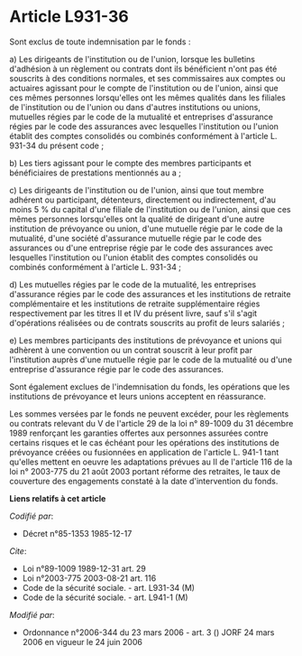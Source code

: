 # Article L931-36

Sont exclus de toute indemnisation par le fonds :

a) Les dirigeants de l'institution ou de l'union, lorsque les bulletins d'adhésion à un règlement ou contrats dont ils
bénéficient n'ont pas été souscrits à des conditions normales, et ses commissaires aux comptes ou actuaires agissant pour le
compte de l'institution ou de l'union, ainsi que ces mêmes personnes lorsqu'elles ont les mêmes qualités dans les filiales de
l'institution ou de l'union ou dans d'autres institutions ou unions, mutuelles régies par le code de la mutualité et
entreprises d'assurance régies par le code des assurances avec lesquelles l'institution ou l'union établit des comptes
consolidés ou combinés conformément à l'article L. 931-34 du présent code ;

b) Les tiers agissant pour le compte des membres participants et bénéficiaires de prestations mentionnés au a ;

c) Les dirigeants de l'institution ou de l'union, ainsi que tout membre adhérent ou participant, détenteurs, directement ou
indirectement, d'au moins 5 % du capital d'une filiale de l'institution ou de l'union, ainsi que ces mêmes personnes
lorsqu'elles ont la qualité de dirigeant d'une autre institution de prévoyance ou union, d'une mutuelle régie par le code de
la mutualité, d'une société d'assurance mutuelle régie par le code des assurances ou d'une entreprise régie par le code des
assurances avec lesquelles l'institution ou l'union établit des comptes consolidés ou combinés conformément à l'article L.
931-34 ;

d) Les mutuelles régies par le code de la mutualité, les entreprises d'assurance régies par le code des assurances et les
institutions de retraite complémentaire et les institutions de retraite supplémentaire régies respectivement par les titres
II et IV du présent livre, sauf s'il s'agit d'opérations réalisées ou de contrats souscrits au profit de leurs salariés ;

e) Les membres participants des institutions de prévoyance et unions qui adhèrent à une convention ou un contrat souscrit à
leur profit par l'institution auprès d'une mutuelle régie par le code de la mutualité ou d'une entreprise d'assurance régie
par le code des assurances.

Sont également exclues de l'indemnisation du fonds, les opérations que les institutions de prévoyance et leurs unions
acceptent en réassurance.

Les sommes versées par le fonds ne peuvent excéder, pour les règlements ou contrats relevant du V de l'article 29 de la loi
n° 89-1009 du 31 décembre 1989 renforçant les garanties offertes aux personnes assurées contre certains risques et le cas
échéant pour les opérations des institutions de prévoyance créées ou fusionnées en application de l'article L. 941-1 tant
qu'elles mettent en oeuvre les adaptations prévues au II de l'article 116 de la loi n° 2003-775 du 21 août 2003 portant
réforme des retraites, le taux de couverture des engagements constaté à la date d'intervention du fonds.

**Liens relatifs à cet article**

_Codifié par_:

  - Décret n°85-1353 1985-12-17

_Cite_:

  - Loi n°89-1009 1989-12-31 art. 29
  - Loi n°2003-775 2003-08-21 art. 116
  - Code de la sécurité sociale. - art. L931-34 (M)
  - Code de la sécurité sociale. - art. L941-1 (M)

_Modifié par_:

  - Ordonnance n°2006-344 du 23 mars 2006 - art. 3 () JORF 24 mars 2006 en vigueur le 24 juin 2006
